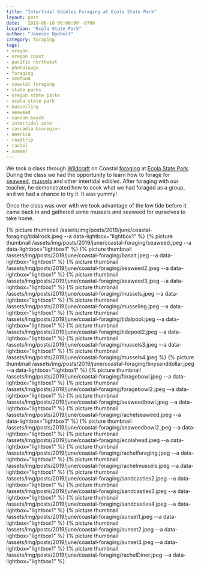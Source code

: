 ```yaml
---
title: "Intertidal Edibles Foraging at Ecola State Park"
layout: post
date:   2019-06-18 00:00:00 -0700
location: "Ecola State Park"
author: "Jameson Nyeholt"
category: foraging
tags:
- oregon
- oregon coast
- pacific northwest
- photolouge
- foraging
- seafood
- coastal foraging
- state parks
- oregon state parks
- ecola state park
- musselling
- seawead
- cannon beach
- intertidal zone
- cascadia bioregion
- america
- roadtrip
- rachel
- summer
---
```


We took a class through [Wildcraft](https://wildcraftstudioschool.com) on Coastal [foraging](https://en.wikipedia.org/wiki/Foraging) at [Ecola State Park](https://stateparks.oregon.gov/index.cfm?do=park.profile&parkId=136).  During the class we had the opportunity to learn how to forage for [seaweed](https://en.wikipedia.org/wiki/Seaweed), [mussels](https://en.wikipedia.org/wiki/Mussel) and other intertidal edibles.  After foraging with our teacher, he demonstrated how to cook what we had foraged as a group, and we had a chance to try it.  It was yummy!

Once the class was over with we took advantage of the low tide before it came back in and gathered some mussels and seaweed for ourselves to take home.

{% picture thumbnail /assets/img/posts/2019/june/coastal-foraging/tidalrock.jpeg --a data-lightbox="lightbox1" %}
{% picture thumbnail /assets/img/posts/2019/june/coastal-foraging/seaweed.jpeg --a data-lightbox="lightbox1" %}
{% picture thumbnail /assets/img/posts/2019/june/coastal-foraging/basalt.jpeg --a data-lightbox="lightbox1" %}
{% picture thumbnail /assets/img/posts/2019/june/coastal-foraging/seaweed2.jpeg --a data-lightbox="lightbox1" %}
{% picture thumbnail /assets/img/posts/2019/june/coastal-foraging/seaweed3.jpeg --a data-lightbox="lightbox1" %}
{% picture thumbnail /assets/img/posts/2019/june/coastal-foraging/mussels.jpeg --a data-lightbox="lightbox1" %}
{% picture thumbnail /assets/img/posts/2019/june/coastal-foraging/musseling.jpeg --a data-lightbox="lightbox1" %}
{% picture thumbnail /assets/img/posts/2019/june/coastal-foraging/tidalpool.jpeg --a data-lightbox="lightbox1" %}
{% picture thumbnail /assets/img/posts/2019/june/coastal-foraging/tidepool2.jpeg --a data-lightbox="lightbox1" %}
{% picture thumbnail /assets/img/posts/2019/june/coastal-foraging/mussels3.jpeg --a data-lightbox="lightbox1" %}
{% picture thumbnail /assets/img/posts/2019/june/coastal-foraging/mussels4.jpeg %}
{% picture thumbnail /assets/img/posts/2019/june/coastal-foraging/tinysanddollar.jpeg --a data-lightbox="lightbox1" %}
{% picture thumbnail /assets/img/posts/2019/june/coastal-foraging/foragebowl.jpeg --a data-lightbox="lightbox1" %}
{% picture thumbnail /assets/img/posts/2019/june/coastal-foraging/foragebowl2.jpeg --a data-lightbox="lightbox1" %}
{% picture thumbnail /assets/img/posts/2019/june/coastal-foraging/seaweedbowl.jpeg --a data-lightbox="lightbox1" %}
{% picture thumbnail /assets/img/posts/2019/june/coastal-foraging/rachelseaweed.jpeg --a data-lightbox="lightbox1" %}
{% picture thumbnail /assets/img/posts/2019/june/coastal-foraging/seaweedbowl2.jpeg --a data-lightbox="lightbox1" %}
{% picture thumbnail /assets/img/posts/2019/june/coastal-foraging/ecolahead.jpeg --a data-lightbox="lightbox1" %}
{% picture thumbnail /assets/img/posts/2019/june/coastal-foraging/rachelforaging.jpeg --a data-lightbox="lightbox1" %}
{% picture thumbnail /assets/img/posts/2019/june/coastal-foraging/rachelmussels.jpeg --a data-lightbox="lightbox1" %}
{% picture thumbnail /assets/img/posts/2019/june/coastal-foraging/sandcastles2.jpeg --a data-lightbox="lightbox1" %}
{% picture thumbnail /assets/img/posts/2019/june/coastal-foraging/sandcastles3.jpeg --a data-lightbox="lightbox1" %}
{% picture thumbnail /assets/img/posts/2019/june/coastal-foraging/sandcastles4.jpeg --a data-lightbox="lightbox1" %}
{% picture thumbnail /assets/img/posts/2019/june/coastal-foraging/sunset1.jpeg --a data-lightbox="lightbox1" %}
{% picture thumbnail /assets/img/posts/2019/june/coastal-foraging/sunset2.jpeg --a data-lightbox="lightbox1" %}
{% picture thumbnail /assets/img/posts/2019/june/coastal-foraging/sunset3.jpeg --a data-lightbox="lightbox1" %}
{% picture thumbnail /assets/img/posts/2019/june/coastal-foraging/rachelDiner.jpeg --a data-lightbox="lightbox1" %}






